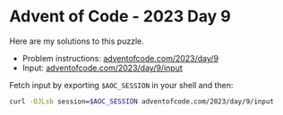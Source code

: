 # Advent of Code - 2023 Day 9
Here are my solutions to this puzzle.

* Problem instructions: [adventofcode.com/2023/day/9](https://adventofcode.com/2023/day/9)
* Input: [adventofcode.com/2023/day/9/input](https://adventofcode.com/2023/day/9/input)

Fetch input by exporting `$AOC_SESSION` in your shell and then:
```bash
curl -OJLsb session=$AOC_SESSION adventofcode.com/2023/day/9/input
```
